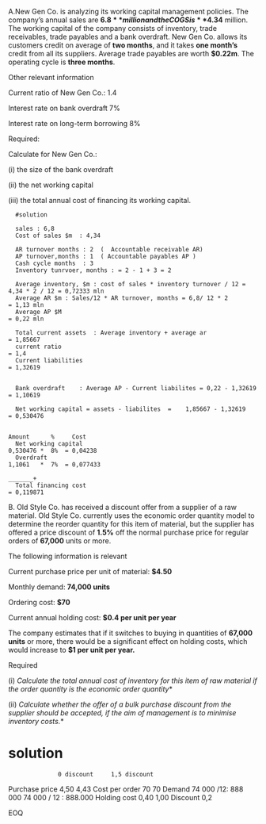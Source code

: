 A.New Gen Co. is analyzing its working capital management policies. The company’s annual sales are **$6.8** million and the COGS is **$4.34** million. The working capital of the company consists of inventory, trade receivables, trade payables and a bank overdraft. New Gen Co. allows its customers credit on average of **two months**, and it takes **one month’s** credit from all its suppliers. Average trade payables are worth **$0.22m**. The operating cycle is **three months**.
  
Other relevant information 
  
Current ratio of New Gen Co.: 1.4 
  
Interest rate on bank overdraft 7% 
  
Interest rate on long-term borrowing 8%
  
Required:
  
Calculate for New Gen Co.: 
  
(i) the size of the bank overdraft 
  
(ii) the net working capital 
  
(iii) the total annual cost of financing its working capital.

      #solution
      
      sales : 6,8
      Cost of sales $m  : 4,34
      
      AR turnover months : 2  (  Accountable receivable AR)
      AP turnover,months : 1  ( Accountable payables AP ) 
      Cash cycle months  : 3 
      Inventory tunrvoer, months : = 2 - 1 + 3 = 2
      
      Average inventory, $m : cost of sales * inventory turnover / 12 =  4,34 * 2 / 12 = 0,72333 mln
      Average AR $m : Sales/12 * AR turnover, months = 6,8/ 12 * 2                      = 1,13 mln
      Average AP $M                                                                     = 0,22 mln
      
      Total current assets  : Average inventory + average ar                           = 1,85667
      current ratio                                                                    = 1,4
      Current liabilities                                                              = 1,32619
      
      
      Bank overdraft    : Average AP - Current liabilites = 0,22 - 1,32619             = 1,10619
      
      Net working capital = assets - liabilites  =    1,85667 - 1,32619                = 0,530476
      
                                                                       Amount      %     Cost            
      Net working capital                                              0,530476 *  8%  = 0,04238
      Overdraft                                                        1,1061   *  7%  = 0,077433
                                                                                         _______+
      Total financing cost                                                             = 0,119871
  




B. Old Style Co. has received a discount offer from a supplier of a raw material. Old Style Co. currently uses the economic order quantity model to determine the reorder quantity for this item of material, but the supplier has offered a price discount of **1.5%** off the normal purchase price for regular orders of **67,000** units or more.
  
The following information is relevant 
  
Current purchase price per unit of material: **$4.50**
  
Monthly demand: **74,000 units**
  
Ordering cost: **$70**
  
Current annual holding cost: **$0.4 per unit per year** 
  
The company estimates that if it switches to buying in quantities of **67,000 units** or more, there would be a significant effect on holding costs, which would increase to **$1 per unit per year.**
  
Required 
  
(i) *Calculate the total annual cost of inventory for this item of raw material if the order quantity is the economic order quantity**
  
(ii) *Calculate whether the offer of a bulk purchase discount from the supplier should be accepted, if the aim of management is to minimise inventory costs.**


# solution 
                  0 discount     1,5 discount 

Purchase price     4,50            4,43
Cost per order       70              70
Demand            74 000 /12: 888 000         74 000 / 12 : 888.000
Holding cost        0,40           1,00
Discount                           0,2

EOQ
 

